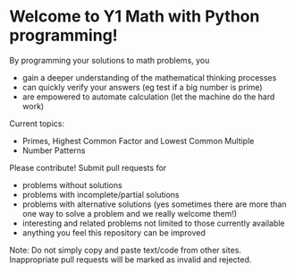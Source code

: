 # Welcome to Y1 Math with Python programming!

By programming your solutions to math problems, you
- gain a deeper understanding of the mathematical thinking processes
- can quickly verify your answers (eg test if a big number is prime)
- are empowered to automate calculation (let the machine do the hard work)

Current topics:
- Primes, Highest Common Factor and Lowest Common Multiple
- Number Patterns

Please contribute! Submit pull requests for
- problems without solutions
- problems with incomplete/partial solutions
- problems with alternative solutions (yes sometimes there are more than one way to solve a problem and we really welcome them!)
- interesting and related problems not limited to those currently available
- anything you feel this repository can be improved

Note: Do not simply copy and paste text/code from other sites. Inappropriate pull requests will be marked as invalid and rejected.

